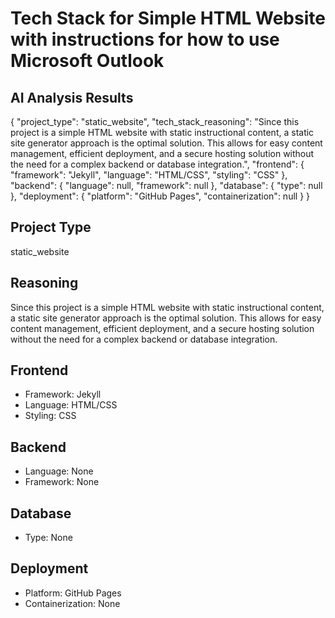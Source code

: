 # Tech Stack for Simple HTML Website with instructions for how to use Microsoft Outlook

## AI Analysis Results

{
  "project_type": "static_website",
  "tech_stack_reasoning": "Since this project is a simple HTML website with static instructional content, a static site generator approach is the optimal solution. This allows for easy content management, efficient deployment, and a secure hosting solution without the need for a complex backend or database integration.",
  "frontend": {
    "framework": "Jekyll",
    "language": "HTML/CSS",
    "styling": "CSS"
  },
  "backend": {
    "language": null,
    "framework": null
  },
  "database": {
    "type": null
  },
  "deployment": {
    "platform": "GitHub Pages",
    "containerization": null
  }
}

## Project Type
static_website

## Reasoning
Since this project is a simple HTML website with static instructional content, a static site generator approach is the optimal solution. This allows for easy content management, efficient deployment, and a secure hosting solution without the need for a complex backend or database integration.

## Frontend
- Framework: Jekyll
- Language: HTML/CSS
- Styling: CSS

## Backend
- Language: None
- Framework: None

## Database
- Type: None

## Deployment
- Platform: GitHub Pages
- Containerization: None
